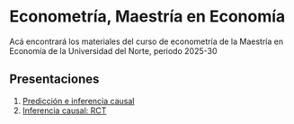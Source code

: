 # Econometría, Maestría en Economía
Acá encontrará los materiales del curso de econometría de la Maestría en Economía de la Universidad del Norte, periodo 2025-30

## Presentaciones

1. [Predicción e inferencia causal](https://uninorte-my.sharepoint.com/:b:/g/personal/andresmv_uninorte_edu_co/Ed7fCvbx4PFCki9BecGQjSoBVQOlC8gpbED3hmeqB1MvLQ?e=oAXCWh)
2. [Inferencia causal: RCT](https://uninorte-my.sharepoint.com/:b:/g/personal/andresmv_uninorte_edu_co/EZ5tWk83tuRKqSCSbV1QRjoBaxaoc8hgo_rKD-eC-1LJXg?e=AVz82e)


